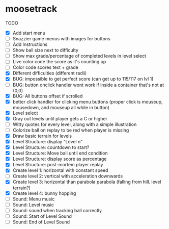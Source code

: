 moosetrack
==========

TODO

- [X] Add start menu
- [ ] Snazzier game menus with images for buttons
- [ ] Add Instructions
- [ ] Show ball size next to difficulty
- [ ] Show max grade/percentage of completed levels in level select
- [ ] Live color code the score as it's counting up
- [ ] Color code scores text + grade
- [X] Different difficulties (different radii)
- [X] BUG: impossible to get perfect score (can get up to 115/117 on lvl 1)
- [ ] BUG: button onclick handler wont work if inside a container that's not at (0,0)
- [X] BUG: All buttons offset if scrolled
- [X] better click handler for clicking menu buttons (proper click is mouseup, mousedown, and mouseup all while in button)
- [X] Level select
- [X] Gray out levels until player gets a C or higher
- [ ] Witty quotes for every level, along with a simple illustration
- [ ] Colorize ball on replay to be red when player is missing
- [X] Draw basic terrain for levels
- [X] Level Structure: display "Level n"
- [X] Level Structure: countdown to start?
- [X] Level Structure: Move ball until end condition
- [X] Level Structure: display score as percentage
- [X] Level Structure: post-mortem player replay
- [X] Create level 1: horizontal with constant speed
- [ ] Create level 2: vertical with acceleration downwards
- [X] Create level 3: horizontal than parabola parabola (falling from hill. level terrain?)
- [X] Create level 4: bunny hopping
- [ ] Sound: Menu music
- [ ] Sound: Level music
- [ ] Sound: sound when tracking ball correctly
- [ ] Sound: Start of Level Sound
- [ ] Sound: End of Level Sound
